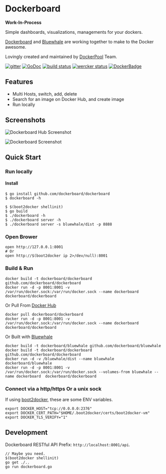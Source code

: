 # Dockerboard

**Work-In-Process**

Simple dashboards, visualizations, managements for your dockers.

[Dockerboard][] and [Bluewhale][] are working together to make to the Docker awesome.

Lovingly created and maintained by [DockerPool][] Team.

[![gitter][gitter-image]][gitter-url]
[![GoDoc][godoc-image]][godoc-url]
[![build status][travis-image]][travis-url]
[![wercker status][wercker-image]][wercker-url]
[![DockerBadge][docker-image]][docker-url]

## Features

* Multi Hosts, switch, add, delete
* Search for an image on Docker Hub, and create image
* Run locally


## Screenshots

![Dockerboard Hub Screenshot](https://raw.githubusercontent.com/dockerboard/bluewhale/master/screenshots/hub_version_ping.gif)


![Dockerboard Screenshot](https://raw.githubusercontent.com/dockerboard/bluewhale/master/screenshots/dockerboard.gif)


## Quick Start

### Run locally


#### Install

```
$ go install github.com/dockerboard/dockerboard
$ dockerboard -h
```

```
$ $(boot2docker shellinit)
$ go build
$ ./dockerboard -h
$ ./dockerboard server -h
$ ./dockerboard server -s bluewhale/dist -p 8888
```

### Open Brower

```
open http://127.0.0.1:8001
# Or
open http://$(boot2docker ip 2>/dev/null):8001
```

### Build & Run

```
docker build -t dockerboard/dockerboard github.com/dockerboard/dockerboard
docker run -d -p 8001:8001 -v /var/run/docker.sock:/var/run/docker.sock --name dockerboard  dockerboard/dockerboard
```

Or Pull From [Docker Hub][]

```
docker pull dockerboard/dockerboard
docker run -d -p 8001:8001 -v /var/run/docker.sock:/var/run/docker.sock --name dockerboard  dockerboard/dockerboard
```

Or Built with [Bluewhale][]

```
docker build -t dockerboard/bluewhale github.com/dockerboard/bluewhale
docker build -t dockerboard/dockerboard github.com/dockerboard/dockerboard
docker run -d -v /bluewhale/dist --name bluewhale dockerboard/bluewhale
docker run -d -p 8001:8001 -v /var/run/docker.sock:/var/run/docker.sock --volumes-from bluewhale --name dockerboard  dockerboard/dockerboard
```

### Connect via a http/https Or a unix sock

  If using [boot2docker][], these are some ENV variables.

```
export DOCKER_HOST="tcp://0.0.0.0:2376"
export DOCKER_CERT_PATH="$HOME/.boot2docker/certs/boot2docker-vm"
export DOCKER_TLS_VERIFY="1"
```


## Development

Dockerboard RESTful API Prefix: `http://localhost:8001/api`.

```
// Maybe you need.
$(boot2docker shellinit)
go get ./..
go run dockerboard.go
```

[Dockerboard]: https://github.com/dockerboard/dockerboard
[Bluewhale]: https://github.com/dockerboard/bluewhale
[DockerPool]: http://dockerpool.com/
[boot2docker]: http://boot2docker.io/
[docker hub]: https://hub.docker.com/

[gitter-image]: https://badges.gitter.im/Join%20Chat.svg
[gitter-url]: https://gitter.im/dockerboard/dockerboard?utm_source=badge&utm_medium=badge&utm_campaign=pr-badge&utm_content=badge
[godoc-image]: https://godoc.org/github.com/dockerboard/dockerboard?status.svg
[godoc-url]: http://godoc.org/github.com/dockerboard/dockerboard
[travis-image]: https://img.shields.io/travis/dockerboard/dockerboard/master.svg?style=flat-square
[travis-url]: https://travis-ci.org/dockerboard/dockerboard
[wercker-image]: https://app.wercker.com/status/6134bd7bdb90915629df6d86e569a284/s
[wercker-url]: https://app.wercker.com/project/bykey/6134bd7bdb90915629df6d86e569a284
[docker-image]: http://dockeri.co/image/dockerboard/dockerboard
[docker-url]: https://registry.hub.docker.com/u/dockerboard/dockerboard/